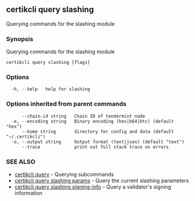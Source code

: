 ## certikcli query slashing

Querying commands for the slashing module

### Synopsis

Querying commands for the slashing module

```
certikcli query slashing [flags]
```

### Options

```
  -h, --help   help for slashing
```

### Options inherited from parent commands

```
      --chain-id string   Chain ID of tendermint node
  -e, --encoding string   Binary encoding (hex|b64|btc) (default "hex")
      --home string       directory for config and data (default "~/.certikcli")
  -o, --output string     Output format (text|json) (default "text")
      --trace             print out full stack trace on errors
```

### SEE ALSO

* [certikcli query](certikcli_query.md)	 - Querying subcommands
* [certikcli query slashing params](certikcli_query_slashing_params.md)	 - Query the current slashing parameters
* [certikcli query slashing signing-info](certikcli_query_slashing_signing-info.md)	 - Query a validator's signing information

